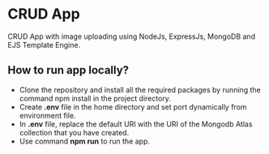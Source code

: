 # CRUD App

CRUD App with image uploading using NodeJs, ExpressJs, MongoDB and EJS Template Engine. 

## How to run app locally?
- Clone the repository and install all the required packages by running the command npm install in the project directory.
- Create **.env** file in the home directory and set port dynamically from environment file. 
- In **.env** file, replace the default URI with the URI of the Mongodb Atlas collection that you have created.
- Use command **npm run** to run the app.
